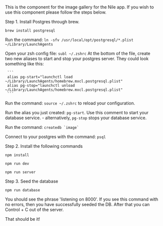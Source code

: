 This is the component for the image gallery for the Nile app.  If you wish to use this component please follow the steps below.  


Step 1.
Install Postgres through brew.  

```
brew install postgresql
```

Run the command: `ln -sfv /usr/local/opt/postgresql/*.plist ~/Library/LaunchAgents`

Open your zsh config file: `subl ~/.zshrc`
At the bottom of the file, create two new aliases to start and stop your postgres server. They could look something like this:

     ```
     alias pg-start="launchctl load ~/Library/LaunchAgents/homebrew.mxcl.postgresql.plist"
     alias pg-stop="launchctl unload ~/Library/LaunchAgents/homebrew.mxcl.postgresql.plist"
     ```

Run the command: `source ~/.zshrc` to reload your configuration.

Run the alias you just created: `pg-start`. Use this comment to start your database service.
     - alternatively, `pg-stop` stops your database service.

Run the command: ``createdb `image` ``

Connect to your postgres with the command: `psql`


Step 2.
Install the following commands

```
npm install

npm run dev

npm run server
```

Step 3. 
Seed the database
```
npm run database
```
You should see the phrase 'listening on 8000'.  If you see this command with no errors, then you have successfully seeded the DB.  After that you can Control + C out of the server.

That should be it! 


